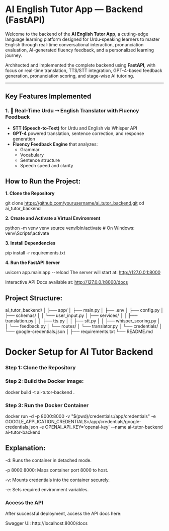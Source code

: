 # AI English Tutor App — Backend (FastAPI)

Welcome to the backend of the **AI English Tutor App**, a cutting-edge language learning platform designed for Urdu-speaking learners to master English through real-time conversational interaction, pronunciation evaluation, AI-generated fluency feedback, and a personalized learning journey.

Architected and implemented the complete backend using **FastAPI**, with focus on real-time translation, TTS/STT integration, GPT-4-based feedback generation, pronunciation scoring, and stage-wise AI tutoring.

---

## Key Features Implemented

### 1. 🔁 Real-Time Urdu ➝ English Translator with Fluency Feedback
- **STT (Speech-to-Text)** for Urdu and English via Whisper API
- **GPT-4** powered translation, sentence correction, and response generation
- **Fluency Feedback Engine** that analyzes:
  - Grammar
  - Vocabulary
  - Sentence structure
  - Speech speed and clarity


## How to Run the Project:

**1. Clone the Repository**

git clone https://github.com/yourusername/ai_tutor_backend.git
cd ai_tutor_backend

**2. Create and Activate a Virtual Environment** 

python -m venv venv
source venv/bin/activate     # On Windows: venv\Scripts\activate

**3. Install Dependencies**

pip install -r requirements.txt

**4. Run the FastAPI Server**

uvicorn app.main:app --reload
The server will start at: http://127.0.0.1:8000

Interactive API Docs available at: http://127.0.0.1:8000/docs


## Project Structure:

ai_tutor_backend/
│
├── app/
│   ├── main.py
│   ├── .env
│   ├── config.py
│   ├── schemas/
│   │   └── user_input.py
│   ├── services/
│   │   ├── translation.py
│   │   ├── tts.py
│   │   ├── stt.py
│   │   ├── whisper_scoring.py
│   │   └── feedback.py
│   └── routes/
│       └── translator.py
│   └── credentials/
│       └── google-credentials.json
│
├── requirements.txt
└── README.md


# Docker Setup for AI Tutor Backend

### Step 1: Clone the Repository

### Step 2: Build the Docker Image:
docker build -t ai-tutor-backend .

### Step 3: Run the Docker Container

docker run -d -p 8000:8000 -v "$(pwd)/credentials:/app/credentials" -e GOOGLE_APPLICATION_CREDENTIALS=/app/credentials/google-credentials.json -e OPENAI_API_KEY='openai-key' --name ai-tutor-backend ai-tutor-backend 

## Explanation:
-d: Runs the container in detached mode.

-p 8000:8000: Maps container port 8000 to host.

-v: Mounts credentials into the container securely.

-e: Sets required environment variables.

### Access the API
After successful deployment, access the API docs here:

Swagger UI: http://localhost:8000/docs



